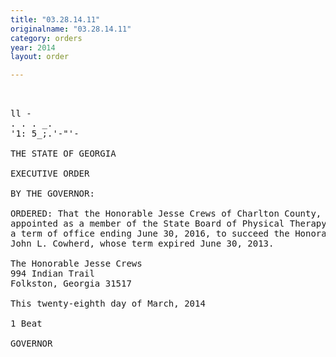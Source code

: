 ```yaml
---
title: "03.28.14.11"
originalname: "03.28.14.11"
category: orders
year: 2014
layout: order

---
```

<pre>
 

ll -
. . . _.
'1: 5_;.'-"'-

THE STATE OF GEORGIA

EXECUTIVE ORDER

BY THE GOVERNOR:

ORDERED: That the Honorable Jesse Crews of Charlton County, Georgia, is
appointed as a member of the State Board of Physical Therapy, for
a term of office ending June 30, 2016, to succeed the Honorable
John L. Cowherd, whose term expired June 30, 2013.

The Honorable Jesse Crews
994 Indian Trail
Folkston, Georgia 31517

This twenty-eighth day of March, 2014

1 Beat

GOVERNOR

 

</pre>

